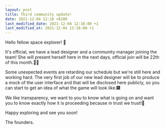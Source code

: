 ```yaml
---
layout: post
title: Third community update!
date: 2021-12-04 12:16 +0100
last_modified_date: 2021-12-04 12:16:00 +1
last_modified_at: 2021-12-04 12:16:00 +1
---
```


Hello fellow space explorer! 📡

It's official, we have a lead designer and a community manager joining the team! She will present herself here in the next days, official join will be 22th of this month.👩‍🎓

Some unexpected events are retarding our schedule but we're still here and working hard. The very first job of our new lead designer will be to produce a mock of the user interface and that will be disclosed here publicly, so you can start to get an idea of what the game will look like.🎆

We like transparency, we want to you to know what is going on and want you to know exactly how it is proceeding because in trust we trust!📑

Happy exploring and see you soon!

The founders.
